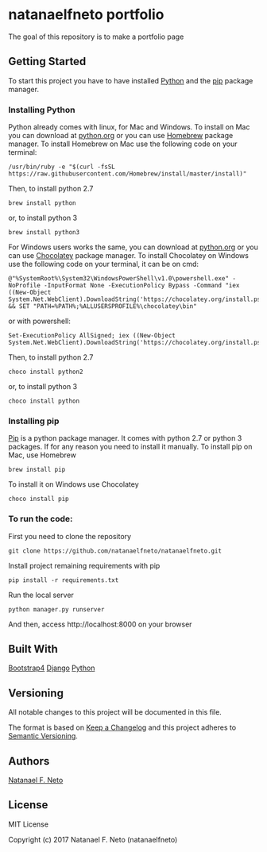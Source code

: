 # natanaelfneto portfolio

The goal of this repository is to make a portfolio page

## Getting Started

To start this project you have to have installed [Python](https://www.python.org/) and the [pip](https://pip.pypa.io/en/stable/installing/) package manager.

### Installing Python

Python already comes with linux, for Mac and Windows. To install on Mac you can download at [python.org](https://www.python.org/) or you can use [Homebrew](https://brew.sh/) package manager. To install Homebrew on Mac use the following code on your terminal:
```
/usr/bin/ruby -e "$(curl -fsSL https://raw.githubusercontent.com/Homebrew/install/master/install)"
```

Then, to install python 2.7
```
brew install python
```
or, to install python 3
```
brew install python3
```

For Windows users works the same, you can download at [python.org](https://www.python.org/) or you can use [Chocolatey](https://chocolatey.org/) package manager. To install Chocolatey on Windows use the following code on your terminal, it can be on cmd:
```
@"%SystemRoot%\System32\WindowsPowerShell\v1.0\powershell.exe" -NoProfile -InputFormat None -ExecutionPolicy Bypass -Command "iex ((New-Object System.Net.WebClient).DownloadString('https://chocolatey.org/install.ps1'))" && SET "PATH=%PATH%;%ALLUSERSPROFILE%\chocolatey\bin"
```
or with powershell:
```
Set-ExecutionPolicy AllSigned; iex ((New-Object System.Net.WebClient).DownloadString('https://chocolatey.org/install.ps1'))
```

Then, to install python 2.7
```
choco install python2
```
or, to install python 3
```
choco install python
```

### Installing pip

[Pip](https://pip.pypa.io/en/stable/installing/) is a python package manager. It comes with python 2.7 or python 3 packages. If for any reason you need to install it manually. To install pip on Mac, use Homebrew
```
brew install pip
```

To install it on Windows use Chocolatey
```
choco install pip
```

### To run the code:

First you need to clone the repository
```
git clone https://github.com/natanaelfneto/natanaelfneto.git
```

Install project remaining requirements with pip
```
pip install -r requirements.txt
```

Run the local server
```
python manager.py runserver
```

And then, access http://localhost:8000 on your browser

## Built With

[Bootstrap4](https://v4-alpha.getbootstrap.com/)
[Django](https://www.djangoproject.com/)
[Python](https://www.python.org/)

## Versioning

All notable changes to this project will be documented in this file.

The format is based on [Keep a Changelog](http://keepachangelog.com/)
and this project adheres to [Semantic Versioning](http://semver.org/).

## Authors

[Natanael F. Neto](@natanaelfneto)

## License

MIT License

Copyright (c) 2017 Natanael F. Neto (natanaelfneto)
